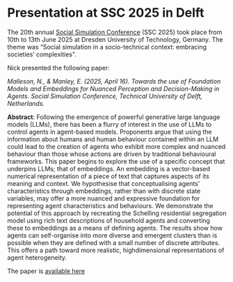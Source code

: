 # Presentation at SSC 2025 in Delft

The 20th annual [Social Simulation Conference](https://ssc2025.tbm.tudelft.nl/) (SSC 2025) took place from 10th to 13th June 2025 at Dresden University of Technology, Germany. The theme was “Social simulation in a socio-technical context: embracing societies’ complexities".

Nick presented the following paper:

_Malleson, N., & Manley, E. (2025, April 16). Towards the use of Foundation Models and Embeddings for Nuanced Perception and Decision-Making in Agents. Social Simulation Conference, Technical University of Delft, Netherlands._

**Abstract**: Following the emergence of powerful generative large language models (LLMs), there has been a flurry of interest in the use of
LLMs to control agents in agent-based models. Proponents argue that
using the information about humans and human behaviour contained
within an LLM could lead to the creation of agents who exhibit more
complex and nuanced behaviour than those whose actions are driven by
traditional behavioural frameworks. This paper begins to explore the use
of a specific concept that underpins LLMs; that of embeddings. An embedding is a vector-based numerical representation of a piece of text that
captures aspects of its meaning and context. We hypothesise that conceptualising agents’ characteristics through embeddings, rather than with
discrete state variables, may offer a more nuanced and expressive foundation for representing agent characteristics and behaviours. We demonstrate the potential of this approach by recreating the Schelling residential segregation model using rich text descriptions of household agents
and converting these to embeddings as a means of defining agents. The
results show how agents can self-organise into more diverse and emergent clusters than is possible when they are defined with a small number
of discrete attributes. This offers a path toward more realistic, highdimensional representations of agent heterogeneity.

The paper is [available here](https://github.com/Urban-Analytics/INTEGRATE/blob/main/web/presentations/SSC2025/SSC_2025___Schelling_Embeddings.pdf)

